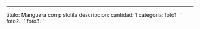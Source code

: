 ---
titulo: Manguera con pistolita
descripcion: 
cantidad: 1
categoria: 
foto1: ''
foto2: ''
foto3: ''

